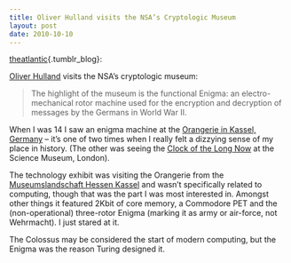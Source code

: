 ```yaml
---
title: Oliver Hulland visits the NSA’s Cryptologic Museum
layout: post
date: 2010-10-10
---
```

[theatlantic][1]{.tumblr_blog}:

[Oliver Hulland][2] visits the NSA&rsquo;s cryptologic museum:

> The highlight of the museum is the functional Enigma: an electro-mechanical rotor machine used for the encryption and decryption of messages by the Germans in World War II.

When I was 14 I saw an enigma machine at the [Orangerie in Kassel, Germany][3] &#8211; it&rsquo;s one of two times when I really felt a dizzying sense of my place in history. (The other was seeing the [Clock of the Long Now][4] at the Science Museum, London).

The technology exhibit was visiting the Orangerie from the [Museumslandschaft Hessen Kassel][5] and wasn&rsquo;t specifically related to computing, though that was the part I was most interested in. Amongst other things it featured 2Kbit of core memory, a Commodore PET and the (non-operational) three-rotor Enigma (marking it as army or air-force, not Wehrmacht). I just stared at it.

The Colossus may be considered the start of modern computing, but the Enigma was the reason Turing designed it.

 [1]: http://theatlantic.tumblr.com/post/1269871889/oliver-hulland-visits-the-nsas-cryptologic
 [2]: http://www.theatlantic.com/technology/archive/2010/10/a-look-inside-the-nsas-code-breaking-museum/64039/
 [3]: http://www.orangerie-kassel.de/cms/front_content.php
 [4]: http://en.wikipedia.org/wiki/Clock_of_the_Long_Now
 [5]: http://www.museum-kassel.de/


